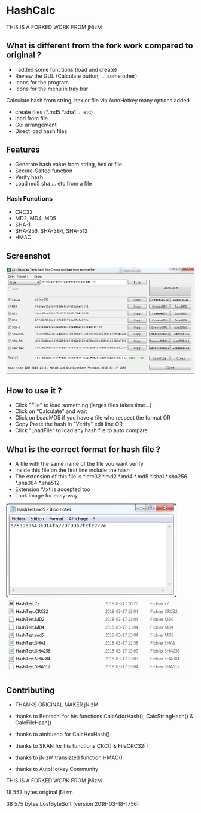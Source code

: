 # HashCalc

THIS IS A FORKED WORK FROM jNizM

## What is different from the fork work compared to original ?

* I added some functions (load and create)
* Review the GUI. (Calculate button, ... some other)
* Icons for the program
* Icons for the menu in tray bar

Calculate hash from string, hex or file via AutoHotkey many options added.
* create files (*.md5 *.sha1 ... etc)
* load from file
* Gui arrangement
* Direct load hash files

## Features
* Generate hash value from string, hex or file
* Secure-Salted function
* Verify hash
* Load md5 sha ... etc from a file

### Hash Functions
* CRC32
* MD2, MD4, MD5
* SHA-1
* SHA-256, SHA-384, SHA-512
* HMAC

## Screenshot
![Screenshot](LBS_HashCalc_5.jpg)

## How to use it ?
* Click "File" to load something (larges files takes time...)
* Click on "Calculate" and wait
* Click on LoadMD5 if you have a file who respect the format
OR
* Copy Paste the hash in "Verify" edit line
OR
* Click "LoadFile" to load any hash file to auto compare

## What is the correct format for hash file ?
* A file with the same name of the file you want verify
* Inside this file on the first line include the hash
* The extension of this file is *.crc32 *.md2 *.md4 *.md5 *.sha1 *.sha256 *.sha384 *.sha512
* Extension *.txt is accepted too
* Look image for easy-way

![Screenshot](md5.jpg)
![Screenshot](format.jpg)

## Contributing

* THANKS ORIGINAL MAKER jNizM

* thanks to Bentschi for his functions CalcAddrHash(), CalcStringHash() & CalcFileHash()
* thanks to atnbueno for CalcHexHash()
* thanks to SKAN for his functions CRC() & FileCRC32()
* thanks to jNizM translated function HMAC()
* thanks to AutoHotkey Community

THIS IS A FORKED WORK FROM jNizM

18 553 bytes original jNizm

38 575 bytes LostByteSoft (version 2018-03-18-1756)
